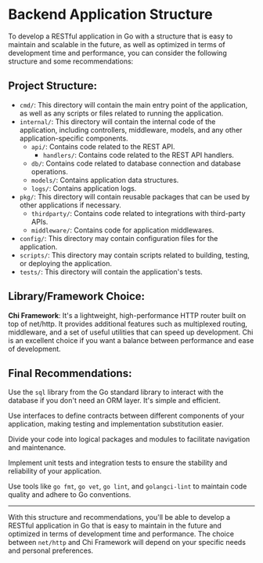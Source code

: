 # Backend Application Structure

To develop a RESTful application in Go with a structure that is easy to maintain and scalable in the future, as well as optimized in terms of development time and performance, you can consider the following structure and some recommendations:

## Project Structure:

-   `cmd/`: This directory will contain the main entry point of the application, as well as any scripts or files related to running the application.
-   `internal/`: This directory will contain the internal code of the application, including controllers, middleware, models, and any other application-specific components.
    -   `api/`: Contains code related to the REST API.
        -   `handlers/`: Contains code related to the REST API handlers.
    -   `db/`: Contains code related to database connection and database operations.
    -   `models/`: Contains application data structures.
    -   `logs/`: Contains application logs.
-   `pkg/`: This directory will contain reusable packages that can be used by other applications if necessary.
    -   `thirdparty/`: Contains code related to integrations with third-party APIs.
    -   `middleware/`: Contains code for application middlewares.
-   `config/`: This directory may contain configuration files for the application.
-   `scripts/`: This directory may contain scripts related to building, testing, or deploying the application.
-   `tests/`: This directory will contain the application's tests.

## Library/Framework Choice:

**Chi Framework**: It's a lightweight, high-performance HTTP router built on top of net/http. It provides additional features such as multiplexed routing, middleware, and a set of useful utilities that can speed up development. Chi is an excellent choice if you want a balance between performance and ease of development.

## Final Recommendations:

Use the `sql` library from the Go standard library to interact with the database if you don't need an ORM layer. It's simple and efficient.

Use interfaces to define contracts between different components of your application, making testing and implementation substitution easier.

Divide your code into logical packages and modules to facilitate navigation and maintenance.

Implement unit tests and integration tests to ensure the stability and reliability of your application.

Use tools like `go fmt`, `go vet`, `go lint`, and `golangci-lint` to maintain code quality and adhere to Go conventions.

---

With this structure and recommendations, you'll be able to develop a RESTful application in Go that is easy to maintain in the future and optimized in terms of development time and performance. The choice between `net/http` and Chi Framework will depend on your specific needs and personal preferences.
